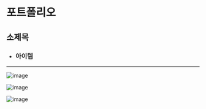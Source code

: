 # 포트폴리오
## 소제목
  - ### 아이템
 --- 
![image](https://user-images.githubusercontent.com/46768760/118617484-a5ba7000-b7fd-11eb-855e-cfad90de6135.png)

![image](https://user-images.githubusercontent.com/46768760/118618089-398c3c00-b7fe-11eb-9c98-41bd9f3d6fb9.png)

![image](https://user-images.githubusercontent.com/46768760/118620099-27ab9880-b800-11eb-85b8-4a8f79140c0a.png)
